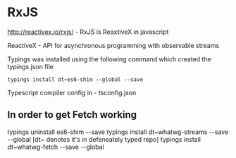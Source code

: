 # RxJS


http://reactivex.io/rxjs/ - RxJS is ReaxtiveX in javascript

ReactiveX - API for asynchronous programming with observable streams


Typings was installed using the following command which created the typings.json file

    typings install dt~es6-shim --global --save


Typescript compiler config in - tsconfig.json


## In order to get Fetch working

typings uninstall es6-shim --save 
typings install dt~whatwg-streams --save --global [dt~ denotes it's in defeneately typed repo]
typings install dt~whatwg-fetch --save --global


